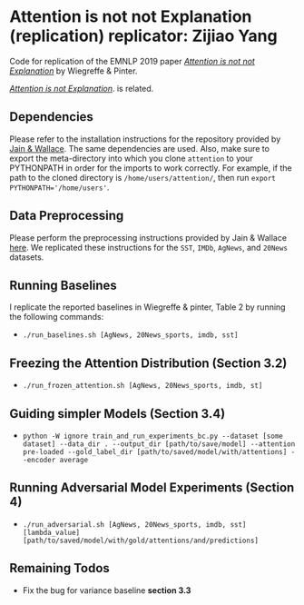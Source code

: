 # Attention is not not Explanation (**replication**) replicator: Zijiao Yang

Code for replication of the EMNLP 2019 paper *[Attention is not not Explanation](https://www.aclweb.org/anthology/D19-1002/)* by Wiegreffe & Pinter.

*[Attention is not Explanation](https://arxiv.org/abs/1902.10186)*. is related.

Dependencies
--------------
Please refer to the installation instructions for the repository provided by [Jain & Wallace](https://github.com/successar/AttentionExplanation). The same dependencies are used.
Also, make sure to export the meta-directory into which you clone `attention` to your PYTHONPATH in order for the imports to work correctly. For example, if the path to the cloned directory is `/home/users/attention/`, then run `export PYTHONPATH='/home/users'`.

Data Preprocessing
--------------
Please perform the preprocessing instructions provided by Jain & Wallace [here](https://github.com/successar/AttentionExplanation/tree/master/preprocess). We replicated these instructions for the `SST`, `IMDb`, `AgNews`, and `20News` datasets.

Running Baselines
--------------
I replicate the reported baselines in Wiegreffe & pinter, Table 2 by running the following commands:
- `./run_baselines.sh [AgNews, 20News_sports, imdb, sst]`

Freezing the Attention Distribution (Section 3.2)
--------------

- `./run_frozen_attention.sh [AgNews, 20News_sports, imdb, st]`

## Guiding simpler Models (Section 3.4)

* `python -W ignore train_and_run_experiments_bc.py --dataset [some dataset] --data_dir . --output_dir [path/to/save/model] --attention pre-loaded --gold_label_dir [path/to/saved/model/with/attentions] --encoder average`

Running Adversarial Model Experiments (Section 4)
--------------
- `./run_adversarial.sh [AgNews, 20News_sports, imdb, sst] [lambda_value] [path/to/saved/model/with/gold/attentions/and/predictions]`

Remaining Todos
--------------
- Fix the bug for variance baseline **section 3.3**

